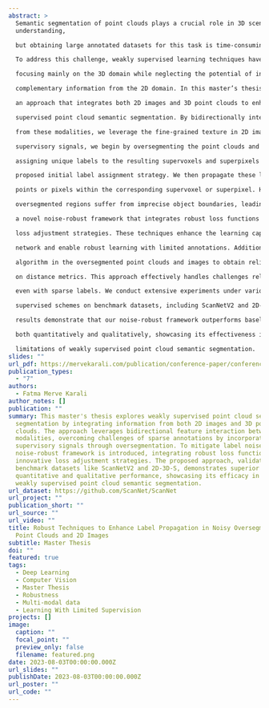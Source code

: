 ```yaml
---
abstract: >
  Semantic segmentation of point clouds plays a crucial role in 3D scene
  understanding,

  but obtaining large annotated datasets for this task is time-consuming and error-prone.

  To address this challenge, weakly supervised learning techniques have been explored,

  focusing mainly on the 3D domain while neglecting the potential of incorporating

  complementary information from the 2D domain. In this master’s thesis, we adopt

  an approach that integrates both 2D images and 3D point clouds to enhance weakly

  supervised point cloud semantic segmentation. By bidirectionally interacting features

  from these modalities, we leverage the fine-grained texture in 2D images and the geometric information in 3D point clouds to benefit each other. To incorporate additional

  supervisory signals, we begin by oversegmenting the point clouds and images and

  assigning unique labels to the resulting supervoxels and superpixels based on our

  proposed initial label assignment strategy. We then propagate these labels to unlabeled

  points or pixels within the corresponding supervoxel or superpixel. However, the

  oversegmented regions suffer from imprecise object boundaries, leading to inaccuracies in the propagated labels and label noise. To address this issue, we introduce

  a novel noise-robust framework that integrates robust loss functions and innovative

  loss adjustment strategies. These techniques enhance the learning capacity of the

  network and enable robust learning with limited annotations. Additionally, we incorporate multi-modality and develop a novel point/pixel-wise confidence calculation

  algorithm in the oversegmented point clouds and images to obtain reliable labels based

  on distance metrics. This approach effectively handles challenges related to ambiguous object boundaries and significantly improves the robustness of the framework

  even with sparse labels. We conduct extensive experiments under various weakly

  supervised schemes on benchmark datasets, including ScanNetV2 and 2D-3D-S. The

  results demonstrate that our noise-robust framework outperforms baseline methods

  both quantitatively and qualitatively, showcasing its effectiveness in addressing the

  limitations of weakly supervised point cloud semantic segmentation.
slides: ""
url_pdf: https://mervekarali.com/publication/conference-paper/conference-paper.pdf
publication_types:
  - "7"
authors:
  - Fatma Merve Karali
author_notes: []
publication: ""
summary: This master's thesis explores weakly supervised point cloud semantic
  segmentation by integrating information from both 2D images and 3D point
  clouds. The approach leverages bidirectional feature interaction between
  modalities, overcoming challenges of sparse annotations by incorporating
  supervisory signals through oversegmentation. To mitigate label noise, a novel
  noise-robust framework is introduced, integrating robust loss functions and
  innovative loss adjustment strategies. The proposed approach, validated on
  benchmark datasets like ScanNetV2 and 2D-3D-S, demonstrates superior
  quantitative and qualitative performance, showcasing its efficacy in enhancing
  weakly supervised point cloud semantic segmentation.
url_dataset: https://github.com/ScanNet/ScanNet
url_project: ""
publication_short: ""
url_source: ""
url_video: ""
title: Robust Techniques to Enhance Label Propagation in Noisy Oversegmented
  Point Clouds and 2D Images
subtitle: Master Thesis
doi: ""
featured: true
tags:
  - Deep Learning
  - Computer Vision
  - Master Thesis
  - Robustness
  - Multi-modal data
  - Learning With Limited Supervision
projects: []
image:
  caption: ""
  focal_point: ""
  preview_only: false
  filename: featured.png
date: 2023-08-03T00:00:00.000Z
url_slides: ""
publishDate: 2023-08-03T00:00:00.000Z
url_poster: ""
url_code: ""
---
```

